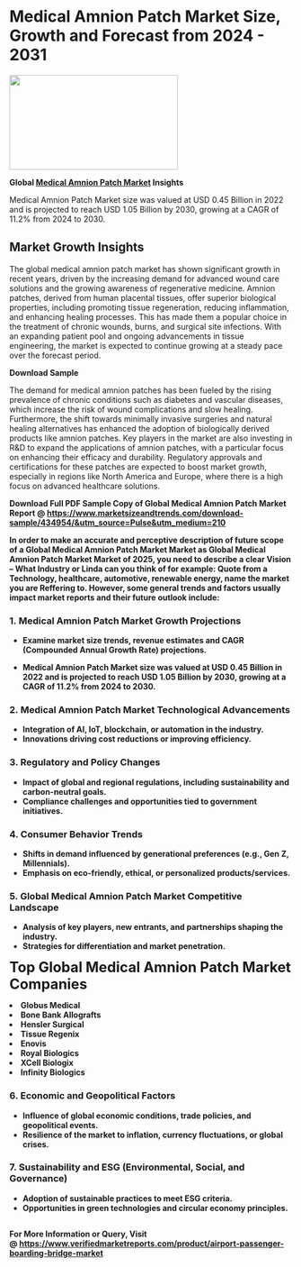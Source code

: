 <H1>Medical Amnion Patch Market Size, Growth and Forecast from 2024 - 2031</H1><img class="aligncenter size-medium wp-image-584254" src="https://thirdeyenews.in/wp-content/uploads/2024/09/Global-Market-Research-300x168.jpeg" alt="" width="300" height="168" /><p><strong>Global&nbsp;<a href="https://www.marketsizeandtrends.com/download-sample/434954/&amp;utm_source=Pulse&amp;utm_medium=210">Medical Amnion Patch Market</a> Insights</strong></p><p>Medical Amnion Patch Market size was valued at USD 0.45 Billion in 2022 and is projected to reach USD 1.05 Billion by 2030, growing at a CAGR of 11.2% from 2024 to 2030.</p><p><h2>Market Growth Insights</h2> <p>The global medical amnion patch market has shown significant growth in recent years, driven by the increasing demand for advanced wound care solutions and the growing awareness of regenerative medicine. Amnion patches, derived from human placental tissues, offer superior biological properties, including promoting tissue regeneration, reducing inflammation, and enhancing healing processes. This has made them a popular choice in the treatment of chronic wounds, burns, and surgical site infections. With an expanding patient pool and ongoing advancements in tissue engineering, the market is expected to continue growing at a steady pace over the forecast period.</p> <p><strong>Download Sample</strong></p> <p>The demand for medical amnion patches has been fueled by the rising prevalence of chronic conditions such as diabetes and vascular diseases, which increase the risk of wound complications and slow healing. Furthermore, the shift towards minimally invasive surgeries and natural healing alternatives has enhanced the adoption of biologically derived products like amnion patches. Key players in the market are also investing in R&D to expand the applications of amnion patches, with a particular focus on enhancing their efficacy and durability. Regulatory approvals and certifications for these patches are expected to boost market growth, especially in regions like North America and Europe, where there is a high focus on advanced healthcare solutions. <p><strong></p><p><span class=""><strong>Download Full PDF Sample Copy of Global Medical Amnion Patch Market Report</strong> @ <a href="https://www.marketsizeandtrends.com/download-sample/434954/&amp;utm_source=Pulse&amp;utm_medium=210" target="_blank">https://www.marketsizeandtrends.com/download-sample/434954/&amp;utm_source=Pulse&amp;utm_medium=210</a></span></p><p>In order to make an accurate and perceptive description of future scope of a Global&nbsp;Medical Amnion Patch Market Market as Global&nbsp;Medical Amnion Patch Market Market of 2025, you need to describe a clear Vision &ndash; What Industry or Linda can you think of for example: Quote from a Technology, healthcare, automotive, renewable energy, name the market you are Reffering to. However, some general trends and factors usually impact market reports and their future outlook include:</p><h3>1.&nbsp;<strong>Medical Amnion Patch Market Growth Projections</strong></h3><ul><li>Examine market size trends, revenue estimates and CAGR (Compounded Annual Growth Rate) projections.</li><li><p>Medical Amnion Patch Market size was valued at USD 0.45 Billion in 2022 and is projected to reach USD 1.05 Billion by 2030, growing at a CAGR of 11.2% from 2024 to 2030.</p></li></ul><h3>2.&nbsp;<strong>Medical Amnion Patch Market Technological Advancements</strong></h3><ul><li>Integration of AI, IoT, blockchain, or automation in the industry.</li><li>Innovations driving cost reductions or improving efficiency.</li></ul><h3>3.&nbsp;<strong>Regulatory and Policy Changes</strong></h3><ul><li>Impact of global and regional regulations, including sustainability and carbon-neutral goals.</li><li>Compliance challenges and opportunities tied to government initiatives.</li></ul><h3>4.&nbsp;<strong>Consumer Behavior Trends</strong></h3><ul><li>Shifts in demand influenced by generational preferences (e.g., Gen Z, Millennials).</li><li>Emphasis on eco-friendly, ethical, or personalized products/services.</li></ul><h3>5.&nbsp;<strong>Global Medical Amnion Patch Market Competitive Landscape</strong></h3><ul><li>Analysis of key players, new entrants, and partnerships shaping the industry.</li><li>Strategies for differentiation and market penetration.</li></ul><p data-pm-slice="1 1 []"><span style="color: inherit; font-family: inherit; font-size: 25px;">Top Global Medical Amnion Patch Market Companies</span></p><div class="" data-test-id=""><p><li>Globus Medical</li><li> Bone Bank Allografts</li><li> Hensler Surgical</li><li> Tissue Regenix</li><li> Enovis</li><li> Royal Biologics</li><li> XCell Biologix</li><li> Infinity Biologics</li></p></div><h3>6.&nbsp;<strong>Economic and Geopolitical Factors</strong></h3><ul><li>Influence of global economic conditions, trade policies, and geopolitical events.</li><li>Resilience of the market to inflation, currency fluctuations, or global crises.</li></ul><h3>7.&nbsp;<strong>Sustainability and ESG (Environmental, Social, and Governance)</strong></h3><ul><li>Adoption of sustainable practices to meet ESG criteria.</li><li>Opportunities in green technologies and circular economy principles.</li></ul><h2><strong style="font-size: 14px;">For More Information or Query, Visit @&nbsp;</strong><a style="background-color: #ffffff; font-size: 14px;" href="https://www.marketsizeandtrends.com/report/medical-amnion-patch-market/" target="_blank">https://www.verifiedmarketreports.com/product/airport-passenger-boarding-bridge-market</a></h2>
